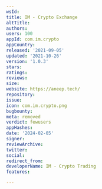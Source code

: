 ```yaml
---
wsId: 
title: IM - Crypto Exchange
altTitle: 
authors: 
users: 100
appId: com.im.crypto
appCountry: 
released: '2021-09-05'
updated: '2021-10-26'
version: '1.0.3'
stars: 
ratings: 
reviews: 
size: 
website: https://aneep.tech/
repository: 
issue: 
icon: com.im.crypto.png
bugbounty: 
meta: removed
verdict: fewusers
appHashes: 
date: '2024-02-05'
signer: 
reviewArchive: 
twitter: 
social: 
redirect_from: 
developerName: IM - Crypto Trading
features: 

---
```


